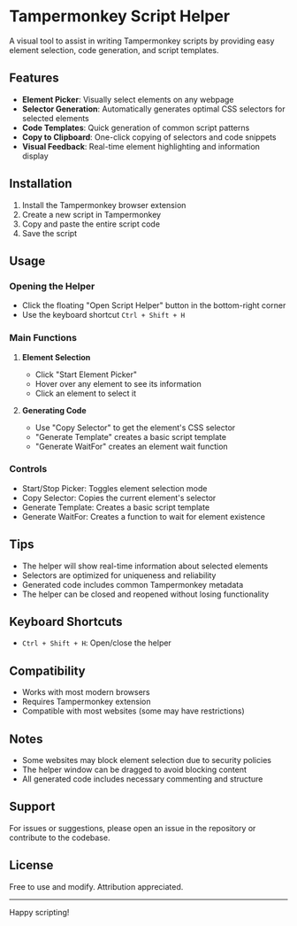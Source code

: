 # Tampermonkey Script Helper

A visual tool to assist in writing Tampermonkey scripts by providing easy element selection, code generation, and script templates.

## Features

- **Element Picker**: Visually select elements on any webpage
- **Selector Generation**: Automatically generates optimal CSS selectors for selected elements
- **Code Templates**: Quick generation of common script patterns
- **Copy to Clipboard**: One-click copying of selectors and code snippets
- **Visual Feedback**: Real-time element highlighting and information display

## Installation

1. Install the Tampermonkey browser extension
2. Create a new script in Tampermonkey
3. Copy and paste the entire script code
4. Save the script

## Usage

### Opening the Helper
- Click the floating "Open Script Helper" button in the bottom-right corner
- Use the keyboard shortcut `Ctrl + Shift + H`

### Main Functions
1. **Element Selection**
   - Click "Start Element Picker"
   - Hover over any element to see its information
   - Click an element to select it

2. **Generating Code**
   - Use "Copy Selector" to get the element's CSS selector
   - "Generate Template" creates a basic script template
   - "Generate WaitFor" creates an element wait function

### Controls
- Start/Stop Picker: Toggles element selection mode
- Copy Selector: Copies the current element's selector
- Generate Template: Creates a basic script template
- Generate WaitFor: Creates a function to wait for element existence

## Tips
- The helper will show real-time information about selected elements
- Selectors are optimized for uniqueness and reliability
- Generated code includes common Tampermonkey metadata
- The helper can be closed and reopened without losing functionality

## Keyboard Shortcuts
- `Ctrl + Shift + H`: Open/close the helper

## Compatibility
- Works with most modern browsers
- Requires Tampermonkey extension
- Compatible with most websites (some may have restrictions)

## Notes
- Some websites may block element selection due to security policies
- The helper window can be dragged to avoid blocking content
- All generated code includes necessary commenting and structure

## Support
For issues or suggestions, please open an issue in the repository or contribute to the codebase.

## License
Free to use and modify. Attribution appreciated.

---
Happy scripting!

